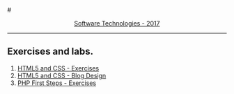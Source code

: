 
#<a href="https://softuni.bg/trainings/1511/software-technologies-february-2017" rel="Software Technologies"><p align="center">Software Technologies - 2017<p>
</a>

---

## Exercises and labs.
1. <a href="https://github.com/stefkavasileva/SoftUni-Software-Engineering/tree/master/Software%20Technologies/HTML5%20and%20CSS%20-%20Exercises" >HTML5 and CSS - Exercises</a> 
2. <a href="https://github.com/stefkavasileva/stefkavasileva.github.io" >HTML5 and CSS - Blog Design</a> 
3. <a href="https://github.com/stefkavasileva/SoftUni-Software-Engineering/tree/master/Software%20Technologies/PHP%20FirstSteps-Exercises" >PHP First Steps - Exercises</a> 





